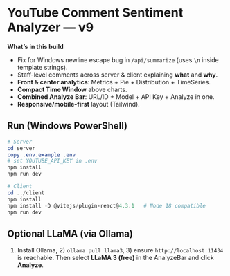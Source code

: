 # YouTube Comment Sentiment Analyzer — v9

**What’s in this build**
- Fix for Windows newline escape bug in `/api/summarize` (uses `\n` inside template strings).
- Staff-level comments across server & client explaining **what** and **why**.
- **Front & center analytics**: Metrics + Pie + Distribution + TimeSeries.
- **Compact Time Window** above charts.
- **Combined Analyze Bar**: URL/ID + Model + API Key + Analyze in one.
- **Responsive/mobile-first** layout (Tailwind).

## Run (Windows PowerShell)
```powershell
# Server
cd server
copy .env.example .env
# set YOUTUBE_API_KEY in .env
npm install
npm run dev

# Client
cd ../client
npm install
npm install -D @vitejs/plugin-react@4.3.1   # Node 18 compatible
npm run dev
```

## Optional LLaMA (via Ollama)
1) Install Ollama, 2) `ollama pull llama3`, 3) ensure `http://localhost:11434` is reachable.
Then select **LLaMA 3 (free)** in the AnalyzeBar and click **Analyze**.
